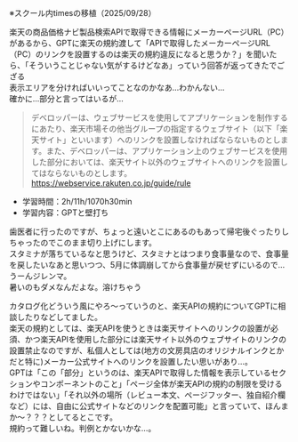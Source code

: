 ※スクール内timesの移植（2025/09/28）

楽天の商品価格ナビ製品検索APIで取得できる情報にメーカーページURL（PC）があるから、GPTに楽天の規約渡して「APIで取得したメーカーページURL（PC）のリンクを設置するのは楽天の規約違反になると思うか？」を聞いたら、「そういうことじゃない気がするけどなあ」っていう回答が返ってきたでござる  
表示エリアを分ければいいってことなのかなあ…わかんない…  
確かに…部分と言ってはいるが…  
> デベロッパーは、ウェブサービスを使用してアプリケーションを制作するにあたり、楽天市場その他当グループの指定するウェブサイト（以下「楽天サイト」といいます）へのリンクを設置しなければならないものとします。また、デベロッパーは、アプリケーション上のウェブサービスを使用した部分においては、楽天サイト以外のウェブサイトへのリンクを設置してはならないものとします。
https://webservice.rakuten.co.jp/guide/rule

- 学習時間：2h/11h/1070h30min
- 学習内容：GPTと壁打ち

歯医者に行ったのですが、ちょっと遠いとこにあるのもあって帰宅後ぐったりしちゃったのでこのまま切り上げにします。  
スタミナが落ちているなと思うけど、スタミナとはつまり食事量なので、食事量を戻したいなあと思いつつ、5月に体調崩してから食事量が戻せずにいるので…うーんジレンマ。  
暑いのもダメなんだよな。溶けちゃう  

カタログ化どういう風にやろ〜っていうのと、楽天APIの規約についてGPTに相談したりなどしてました。  
楽天の規約としては、楽天APIを使うときは楽天サイトへのリンクの設置が必須、かつ楽天APIを使用した部分には楽天サイト以外のウェブサイトのリンクの設置禁止なのですが、私個人としては(地方の文房具店のオリジナルインクとかだと特に)メーカー公式サイトへのリンクを設置したい思いがあり…。  
GPTは「この「部分」というのは、楽天APIで取得した情報を表示しているセクションやコンポーネントのこと」「ページ全体が楽天APIの規約の制限を受けるわけではない」「それ以外の場所（レビュー本文、ページフッター、独自紹介欄など）には、自由に公式サイトなどのリンクを配置可能」と言っていて、ほんまか〜？？？としてるとこです。  
規約って難しいね。判例とかないかな…。

